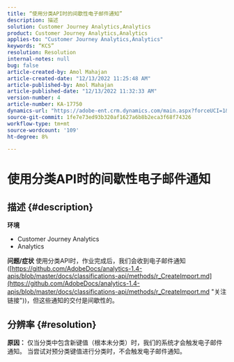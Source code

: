 ```yaml
---
title: “使用分类API时的间歇性电子邮件通知”
description: 描述
solution: Customer Journey Analytics,Analytics
product: Customer Journey Analytics,Analytics
applies-to: "Customer Journey Analytics,Analytics"
keywords: “KCS”
resolution: Resolution
internal-notes: null
bug: false
article-created-by: Amol Mahajan
article-created-date: "12/13/2022 11:25:48 AM"
article-published-by: Amol Mahajan
article-published-date: "12/13/2022 11:32:33 AM"
version-number: 4
article-number: KA-17750
dynamics-url: "https://adobe-ent.crm.dynamics.com/main.aspx?forceUCI=1&pagetype=entityrecord&etn=knowledgearticle&id=6d00fbe0-d87a-ed11-81ac-6045bd006239"
source-git-commit: 1fe7e73ed93b320af1627a6b8b2eca3f68f74326
workflow-type: tm+mt
source-wordcount: '109'
ht-degree: 8%

---
```


# 使用分类API时的间歇性电子邮件通知

## 描述 {#description}

<b>环境</b>
- Customer Journey Analytics
- Analytics



<b>问题/症状</b>
使用分类API时，作业完成后，我们会收到电子邮件通知([https://github.com/AdobeDocs/analytics-1.4-apis/blob/master/docs/classifications-api/methods/r_CreateImport.md](https://github.com/AdobeDocs/analytics-1.4-apis/blob/master/docs/classifications-api/methods/r_CreateImport.md "关注链接"))，但这些通知的交付是间歇性的。


## 分辨率 {#resolution}

<b>原因：</b>
仅当分类中包含新键值（根本未分类）时，我们的系统才会触发电子邮件通知。 当尝试对预分类键值进行分类时，不会触发电子邮件通知。

